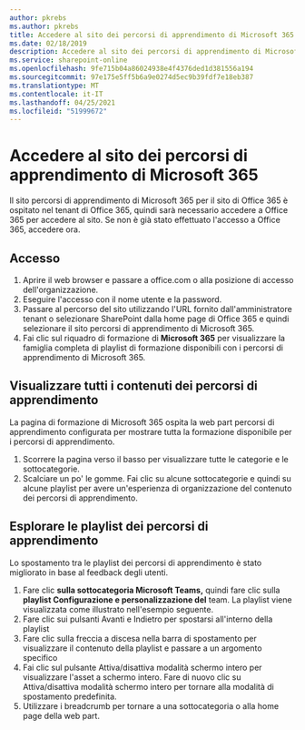 ```yaml
---
author: pkrebs
ms.author: pkrebs
title: Accedere al sito dei percorsi di apprendimento di Microsoft 365
ms.date: 02/18/2019
description: Accedere al sito dei percorsi di apprendimento di Microsoft 365
ms.service: sharepoint-online
ms.openlocfilehash: 9fe715b04a86024938e4f4376ded1d381556a194
ms.sourcegitcommit: 97e175e5ff5b6a9e0274d5ec9b39fdf7e18eb387
ms.translationtype: MT
ms.contentlocale: it-IT
ms.lasthandoff: 04/25/2021
ms.locfileid: "51999672"
---
```

# <a name="go-to-the-microsoft-365-learning-pathways-site"></a>Accedere al sito dei percorsi di apprendimento di Microsoft 365

Il sito percorsi di apprendimento di Microsoft 365 per il sito di Office 365 è ospitato nel tenant di Office 365, quindi sarà necessario accedere a Office 365 per accedere al sito. Se non è già stato effettuato l'accesso a Office 365, accedere ora. 

## <a name="sign-in"></a>Accesso  

1.  Aprire il web browser e passare a office.com o alla posizione di accesso dell'organizzazione. 
2.  Eseguire l'accesso con il nome utente e la password.
3.  Passare al percorso del sito utilizzando l'URL fornito dall'amministratore tenant o selezionare SharePoint dalla home page di Office 365 e quindi selezionare il sito percorsi di apprendimento di Microsoft 365. 
5. Fai clic sul riquadro di formazione di **Microsoft 365** per visualizzare la famiglia completa di playlist di formazione disponibili con i percorsi di apprendimento di Microsoft 365. 

## <a name="view-all-the-learning-pathways-content"></a>Visualizzare tutti i contenuti dei percorsi di apprendimento
La pagina di formazione di Microsoft 365 ospita la web part percorsi di apprendimento configurata per mostrare tutta la formazione disponibile per i percorsi di apprendimento. 

1. Scorrere la pagina verso il basso per visualizzare tutte le categorie e le sottocategorie.
2. Scalciare un po' le gomme. Fai clic su alcune sottocategorie e quindi su alcune playlist per avere un'esperienza di organizzazione del contenuto dei percorsi di apprendimento. 

## <a name="navigate-through-learning-pathways-playlists"></a>Esplorare le playlist dei percorsi di apprendimento
Lo spostamento tra le playlist dei percorsi di apprendimento è stato migliorato in base al feedback degli utenti. 

1. Fare clic **sulla sottocategoria Microsoft Teams,** quindi fare clic sulla **playlist Configurazione e personalizzazione del** team. La playlist viene visualizzata come illustrato nell'esempio seguente.
2. Fare clic sui pulsanti Avanti e Indietro per spostarsi all'interno della playlist
3. Fare clic sulla freccia a discesa nella barra di spostamento per visualizzare il contenuto della playlist e passare a un argomento specifico
4. Fai clic sul pulsante Attiva/disattiva modalità schermo intero per visualizzare l'asset a schermo intero. Fare di nuovo clic su Attiva/disattiva modalità schermo intero per tornare alla modalità di spostamento predefinita.
5. Utilizzare i breadcrumb per tornare a una sottocategoria o alla home page della web part.  

